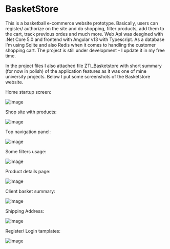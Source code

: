 # BasketStore
This is a basketball e-commerce website prototype. Basically, users can register/ authorize on the site and do shopping, filter products, add them to the cart, track previous ordes and much more. Web Api was desgined with .Net Core 5.0 and frontend with Angular v13 with Typescript. As a database I'm using Sqlite and also Redis when it comes to handling the customer shopping cart. The project is still under development - I update it in my free time. 

In the project files I also attached file ZTI_Basketstore with short summary (for now in polish) of the application features as it was one of mine university projects. 
Below I put some screenshots of the Basketstore website.

Home startup screen:

![image](https://user-images.githubusercontent.com/67878304/176515087-27ff9c16-a759-4452-8c6a-27e5fb616d69.png)

Shop site with products:

![image](https://user-images.githubusercontent.com/67878304/176515387-96a69782-e1fe-452e-9447-9bb780c7d434.png)

Top navigation panel:

![image](https://user-images.githubusercontent.com/67878304/176515349-c7de642f-96af-424e-8c41-d468934d50d6.png)

Some filters usage:

![image](https://user-images.githubusercontent.com/67878304/176515757-4786dde4-0f7a-4656-ab99-3164848372fc.png)

Product details page:

![image](https://user-images.githubusercontent.com/67878304/176515832-7606d68d-b6d2-4e71-99f1-3cca98ab5ea5.png)

Client basket summary:

![image](https://user-images.githubusercontent.com/67878304/176516008-e7625bb3-c3b2-4a99-bfb4-701912463544.png)

Shipping Address:

![image](https://user-images.githubusercontent.com/67878304/176516092-df38d6b1-1c9d-408f-9540-2c6692635b6a.png)

Register/ Login tamplates:

![image](https://user-images.githubusercontent.com/67878304/176516322-981e3980-8fda-4efc-bdfd-5aa4a6ada972.png)

